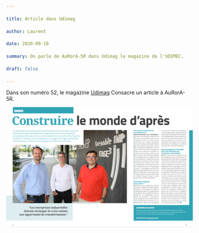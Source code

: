 ```yaml
---

title: Article dans Udimag

author: Laurent

date: 2020-09-10

summary: On parle de AuRorA-5R dans Udimag le magazine de l'UDIMEC.

draft: false

---
```


Dans son numéro 52, le magazine [Udimag](https://www.google.com/url?q=https://www.udimec.fr/sites/default/files/udimag_52_planche_bd.pdf&sa=D&ust=1611242679248000&usg=AOvVaw3YMl9jM3Z_xahhPM2gNFb-) Consacre un article à AuRorA-5R.

![](images/image1.png)

